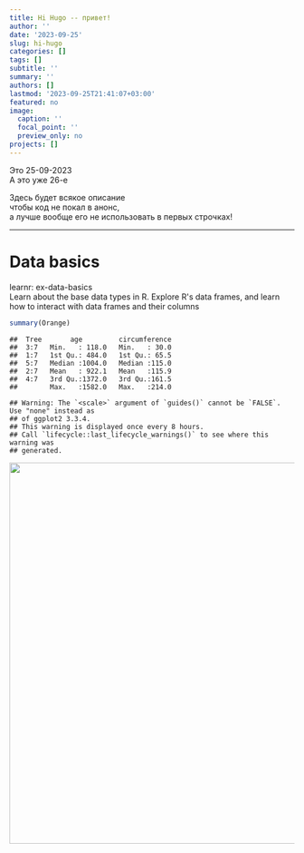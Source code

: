```yaml
---
title: Hi Hugo -- привет!
author: ''
date: '2023-09-25'
slug: hi-hugo
categories: []
tags: []
subtitle: ''
summary: ''
authors: []
lastmod: '2023-09-25T21:41:07+03:00'
featured: no
image:
  caption: ''
  focal_point: ''
  preview_only: no
projects: []
---
```


Это 25-09-2023  
А это уже 26-е  

Здесь будет всякое описание  
чтобы код не покал в анонс,  
а лучше вообще его не использовать в первых строчках!  

------------------  

# Data basics  

learnr: ex-data-basics  
Learn about the base data types in R. Explore R's data frames, and learn how to interact with data frames and their columns  



```r
summary(Orange)
```

```
##  Tree       age         circumference  
##  3:7   Min.   : 118.0   Min.   : 30.0  
##  1:7   1st Qu.: 484.0   1st Qu.: 65.5  
##  5:7   Median :1004.0   Median :115.0  
##  2:7   Mean   : 922.1   Mean   :115.9  
##  4:7   3rd Qu.:1372.0   3rd Qu.:161.5  
##        Max.   :1582.0   Max.   :214.0
```


```
## Warning: The `<scale>` argument of `guides()` cannot be `FALSE`. Use "none" instead as
## of ggplot2 3.3.4.
## This warning is displayed once every 8 hours.
## Call `lifecycle::last_lifecycle_warnings()` to see where this warning was
## generated.
```

<img src="{{< blogdown/postref >}}index_files/figure-html/unnamed-chunk-2-1.png" width="672" />

